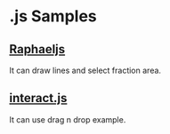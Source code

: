 # .js Samples

## [Raphaeljs](http://raphaeljs.com/)

It can draw lines and select fraction area.

## [interact.js](http://interactjs.io/)
It can use drag n drop example.
